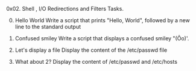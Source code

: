 0x02. Shell , I/O Redirections and Filters
Tasks.

0. Hello World
   Write a script that prints "Hello, World", followed by a new line to      the standard output

1. Confused smiley
   Write a script that displays a confused smiley "(Ôo)'.

2. Let's display a file
   Display the content of the /etc/passwd file

3. What about 2?
   Display the content of /etc/passwd and /etc/hosts
